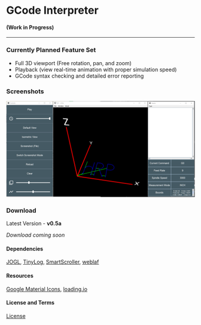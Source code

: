 # GCode Interpreter

#### **(Work in Progress)**

--------

### Currently Planned Feature Set
* Full 3D viewport (Free rotation, pan, and zoom)
* Playback (view real-time animation with proper simulation speed)
* GCode syntax checking and detailed error reporting

### Screenshots

![](screenshots/screenshot_1.png?raw=false)

### Download

Latest Version - **v0.5a**

*Download coming soon*

#### Dependencies
[JOGL](http://jogamp.org/jogl/www/), [TinyLog](http://www.tinylog.org/), [SmartScroller](http://tinyurl.com/zycf3zw), [weblaf](https://github.com/mgarin/weblaf)

#### Resources
[Google Material Icons](https://design.google.com/icons/),
[loading.io](http://loading.io)

#### License and Terms
[License](LICENSE.txt)
